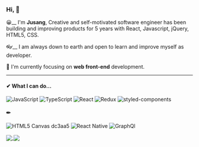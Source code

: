 ### Hi, 👋

😀__ I'm __Jusang__, Creative and self-motivated software engineer has been building 
and improving products for 5 years with React, Javascript,  jQuery, HTML5, CSS. 

👓__ I am always down to earth and open to learn and improve myself as developer.

👀 I'm currently focusing on __web front-end__ development.

---

#### ✔ What I can do...

![JavaScript](https://img.shields.io/badge/-JavaScript-f6de3b?style=flat-square)
![TypeScript](https://img.shields.io/badge/-TypeScript-3476be?style=flat-square)
![React](https://img.shields.io/badge/-React-67dbf9?style=flat-square)
![Redux](https://img.shields.io/badge/-Redux-724bb3?style=flat-square)
![styled-components](https://img.shields.io/badge/-styled--components-d97293?style=flat-square)

#### ✏ 

![HTML5 Canvas](https://img.shields.io/badge/-Canvas-db4c2e?style=flat-square)
dc3aa5
![React Native](https://img.shields.io/badge/-ReactNative-67dbf9?style=flat-square)
![GraphQl](https://img.shields.io/badge/-GraphQl-542c85?style=flat-square)

<a href="https://github.com/anuraghazra/github-readme-stats">
  <img align="center" src="https://github-readme-stats.vercel.app/api/top-langs/?username=nosugarsociety&layout=compact" />
</a>
<a href="https://github.com/anuraghazra/github-readme-stats">
  <img align="center" src="https://github-readme-stats.vercel.app/api?username=nosugarsociety&show_icons=true&count_private=true" />
</a>
 
